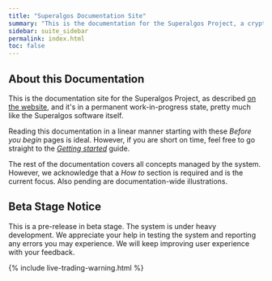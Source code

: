 ```yaml
---
title: "Superalgos Documentation Site"
summary: "This is the documentation for the Superalgos Project, a crypto-intelligence suite enabling the automation of complex trading strategies and robust market data processing."
sidebar: suite_sidebar
permalink: index.html
toc: false
---
```


## About this Documentation

This is the documentation site for the Superalgos Project, as described [on the website](https://superalgos.org/), and it's in a permanent work-in-progress state, pretty much like the Superalgos software itself.

Reading this documentation in a linear manner starting with these *Before you begin* pages is ideal. However, if you are short on time, feel free to go straight to the *[Getting started](suite-step-0.html)* guide.

The rest of the documentation covers all concepts managed by the system. However, we acknowledge that a *How to* section is required and is the current focus. Also pending are documentation-wide illustrations.

## Beta Stage Notice

This is a pre-release in beta stage. The system is under heavy development. We appreciate your help in testing the system and reporting any errors you may experience. We will keep improving user experience with your feedback.

{% include live-trading-warning.html %}


